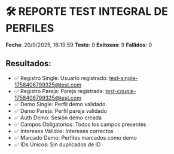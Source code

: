 # 🛠️ REPORTE TEST INTEGRAL DE PERFILES

**Fecha**: 20/9/2025, 16:19:59
**Tests**: 9
**Exitosos**: 9
**Fallidos**: 0

## Resultados:
- ✅ Registro Single: Usuario registrado: test-single-1758406799325@test.com
- ✅ Registro Pareja: Pareja registrada: test-couple-1758406799325@test.com
- ✅ Demo Single: Perfil demo validado
- ✅ Demo Pareja: Perfil pareja validado
- ✅ Auth Demo: Sesión demo creada
- ✅ Campos Obligatorios: Todos los campos presentes
- ✅ Intereses Válidos: Intereses correctos
- ✅ Marcado Demo: Perfiles marcados como demo
- ✅ IDs Únicos: Sin duplicados de ID
